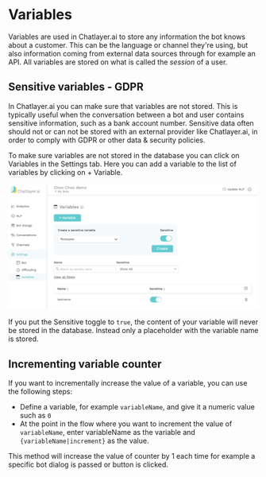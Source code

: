 # Variables

Variables are used in Chatlayer.ai to store any information the bot knows about a customer. This can be the language or channel they're using, but also information coming from external data sources through for example an API. All variables are stored on what is called the _session_ of a user.

## Sensitive variables - GDPR

In Chatlayer.ai you can make sure that variables are not stored. This is typically useful when the conversation between a bot and user contains sensitive information, such as a bank account number. Sensitive data often should not or can not be stored with an external provider like Chatlayer.ai, in order to comply with GDPR or other data & security policies.

To make sure variables are not stored in the database you can click on Variables in the Settings tab. Here you can add a variable to the list of variables by clicking on + Variable.

![](../../.gitbook/assets/screenshot-2019-05-13-at-14.48.10.png)

If you put the Sensitive toggle to `true`, the content of your variable will never be stored in the database. Instead only a placeholder with the variable name is stored.

## Incrementing variable counter

If you want to incrementally increase the value of a variable, you can use the following steps:

* Define a variable, for example `variableName`, and give it a numeric value such as `0`
* At the point in the flow where you want to increment the value of `variableName`, enter variableName as the variable and `{variableName|increment}` as the value.

This method will increase the value of counter by 1 each time for example a specific bot dialog is passed or button is clicked.

